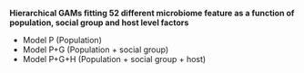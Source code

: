 
**Hierarchical GAMs fitting 52 different microbiome feature as a function of population, social group and host level factors**

* Model P (Population)
* Model P+G (Population + social group)
* Model P+G+H (Population + social group + host)
